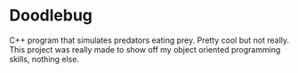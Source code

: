 # Doodlebug
C++ program that simulates predators eating prey. Pretty cool but not really. This project was really made to show off my object oriented programming skills, nothing else. 
